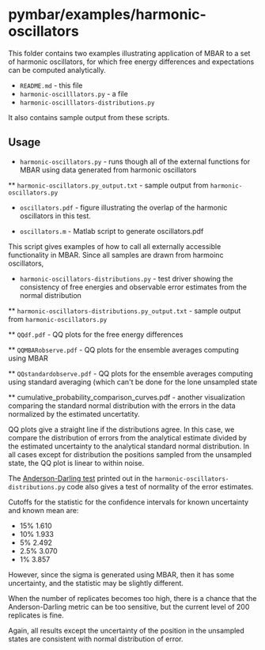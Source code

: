 pymbar/examples/harmonic-oscillators
======

This folder contains two examples illustrating application of MBAR to
a set of harmonic oscillators, for which free energy differences and
expectations can be computed analytically. 

* `README.md` - this file
* `harmonic-oscilllators.py` - a file  
* `harmonic-oscilllators-distributions.py`

It also contains sample output from these scripts.

Usage
------

* `harmonic-oscillators.py` - runs though all of the external functions for MBAR 
  using data generated from harmonic oscillators

** `harmonic-oscillators.py_output.txt` - sample output from `harmonic-oscillators.py`

* `oscillators.pdf` - figure illustrating the overlap of the harmonic oscillators in this test.

* `oscillators.m` - Matlab script to generate oscillators.pdf

This script gives examples of how to call all externally accessible
functionality in MBAR.  Since all samples are drawn from harmoinc
oscillators, 

 * `harmonic-oscillators-distributions.py` - test driver showing the
  consistency of free energies and observable error estimates from the
  normal distribution

** `harmonic-oscillators-distributions.py_output.txt` - sample output from `harmonic-oscillators.py`

** `QQdf.pdf` - QQ plots for the free energy differences

** `QQMBARobserve.pdf` - QQ plots for the ensemble averages computing using MBAR

** `QQstandardobserve.pdf` - QQ plots for the ensemble averages computing using standard averaging (which can't be done for the lone unsampled state

** cumulative_probability_comparison_curves.pdf - another visualization comparing the standard normal distribution with the errors in the data normalized by the estimated uncertatity. 

QQ plots give a straight line if the distributions agree.  In this
case, we compare the distribution of errors from the analytical
estimate divided by the estimated uncertainty to the analytical
standard normal distribution.  In all cases except for distribution
the positions sampled from the unsampled state, the QQ plot is linear
to within noise.

The [Anderson-Darling test](http://en.wikipedia.org/wiki/Anderson%E2%80%93Darling_test) printed out in the
`harmonic-oscillators-distributions.py` code also gives a test of
normality of the error estimates.

Cutoffs for the statistic for the confidence intervals for known uncertainty and known mean are:

* 15%  1.610
* 10%  1.933
* 5%   2.492
* 2.5% 3.070
* 1%   3.857

However, since the sigma is generated using MBAR, then it has some
uncertainty, and the statistic may be slightly different. 

When the number of replicates becomes too high, there is a chance that
the Anderson-Darling metric can be too sensitive, but the current
level of 200 replicates is fine.

Again, all results except the uncertainty of the position in the
unsampled states are consistent with normal distribution of error.
